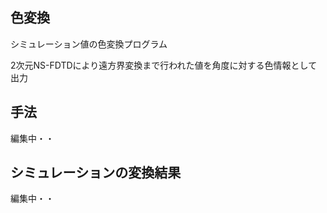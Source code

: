 ## 色変換
シミュレーション値の色変換プログラム

2次元NS-FDTDにより遠方界変換まで行われた値を角度に対する色情報として出力

## 手法
編集中・・

## シミュレーションの変換結果
編集中・・
